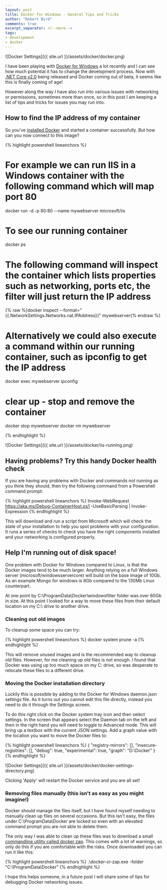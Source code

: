 ```yaml
--- 
layout: post
title: Docker for Windows - General Tips and Tricks
author: "Robert Bird"
comments: true
excerpt_separator: <!--more-->
tags:
- development
- docker
---
```


![Docker Settings]({{ site.url }}/assets/docker/docker.png)

I have been playing with [Docker for Windows](https://www.docker.com/docker-windows) a lot recently and I can see how much potential it has to change the development process. Now with [.NET Core v2.0](https://github.com/dotnet/core) being released and Docker coming out of beta, it seems like this is finally coming of age! 

However along the way I have also run into various issues with networking or permissions, sometimes more than once, so in this post I am keeping a list of tips and tricks for issues you may run into.

## How to find the IP address of my container

So you've [installed Docker](https://docs.docker.com/docker-for-windows/install/) and started a container successfully. But how can you now connect to this image?

{% highlight powershell lineanchors %}

# For example we can run IIS in a Windows container with the following command which will map port 80
docker run -d -p 80:80 --name mywebserver microsoft/iis

# To see our running container 
docker ps

# The following command will inspect the container which lists properties such as networking, ports etc, the filter will just return the IP address
{% raw %}docker inspect --format="{{.NetworkSettings.Networks.nat.IPAddress}}" mywebserver{% endraw %}

# Alternatively we could also execute a command within our running container, such as ipconfig to get the IP address
docker exec mywebserver ipconfig

# clear up - stop and remove the container
docker stop mywebserver
docker rm mywebserver

{% endhighlight %}

![Docker Settings]({{ site.url }}/assets/docker/iis-running.png)


## Having problems? Try this handy Docker health check

If you are having any problems with Docker and commands not running as you think they should, then try the following command from a Powershell command prompt:

{% highlight powershell lineanchors %}
Invoke-WebRequest https://aka.ms/Debug-ContainerHost.ps1 -UseBasicParsing | Invoke-Expression
{% endhighlight %}

This will download and run a script from Microsoft which will check the state of your installation to help you spot problems with your configuration. It runs a series of checks to check you have the right components installed and your networking is configured properly. 

## Help I'm running out of disk space!

One problem with Docker for Windows compared to Linux, is that the Docker images tend to be much larger. Anything relying on a full Windows server (microsoft/windowsservercore) will build on the base image of 10Gb. As an example Mongo for windows is 8Gb compared to the 130Mb Linux counterpart. 

At one point by C:\ProgramData\Docker\windowsfilter folder was over 60Gb in size. At this point I looked for a way to move these files from their default location on my C:\ drive to another drive.

### Cleaning out old images
To cleanup some space you can try:

{% highlight powershell lineanchors %}
docker system prune -a
{% endhighlight %}

This will remove unused images and is the recommended way to cleanup old files. However, for me cleaning up old files is not enough. I found that Docker was using up too much space on my C: drive, so was desperate to relocate these files to a different drive.

### Moving the Docker installation directory

Luckily this is possible by adding to the Docker for Windows daemon.json settings file. As it turns out you cannot edit this file directly, instead you need to do it through the Settings screen. 

To do this right click on the Docker system tray icon and then select settings. In the screen that appears select the Daemon tab on the left and then in the right hand you will need to toggle to Advanced mode. This will bring up a textbox with the current JSON settings. Add a graph value with the location you want to move the Docker files to:

{% highlight powershell lineanchors %}
{
  "registry-mirrors": [],
  "insecure-registries": [],
  "debug": true,
  "experimental": true,
  "graph": "D:\\Docker"
}
{% endhighlight %}

![Docker Settings]({{ site.url }}/assets/docker/docker-settings-directory.png)

Clicking 'Apply' will restart the Docker service and you are all set! 

### Removing files manually (this isn't as easy as you might imagine!)

Docker should manage the files itself, but I have found myself needing to manually clean up files on several occasions. But this isn't easy, the files under C:\ProgramData\Docker are locked so even with an elevated command prompt you are not able to delete them. 

The only way I was able to clean up these files was to download a small [commandline utility called docker zap](https://github.com/jhowardmsft/docker-ci-zap). This comes with a lot of warnings, so only do this if you are comfortable with the risks. Once downloaded you can run it like this:

{% highlight powershell lineanchors %}
 .\docker-ci-zap.exe -folder "C:\ProgramData\Docker"
{% endhighlight %}

I hope this helps someone, in a future post I will share some of tips for debugging Docker networking issues. 